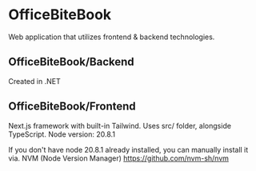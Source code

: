 
# OfficeBiteBook
Web application that utilizes frontend & backend technologies. 

## OfficeBiteBook/Backend
Created in .NET

## OfficeBiteBook/Frontend
Next.js framework with built-in Tailwind. Uses src/ folder, alongside TypeScript. 
Node version: 20.8.1

If you don't have node 20.8.1 already installed, you can manually install it via. NVM (Node Version Manager)
https://github.com/nvm-sh/nvm




